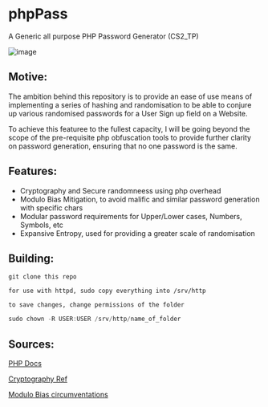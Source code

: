 # phpPass
A Generic all purpose PHP Password Generator (CS2_TP) 

![image](https://github.com/user-attachments/assets/9616b30f-b295-4622-b048-00c7e6b52a5e)

## Motive:

The ambition behind this repository is to provide an ease of use means of implementing a series of hashing and randomisation
to be able to conjure up various randomised passwords for a User Sign up field on a Website.

To achieve this featuree to the fullest capacity, I will be going beyond the scope of the pre-requisite php obfuscation tools to provide further clarity on password generation, ensuring that no one password is the same.


## Features:

- Cryptography and Secure randomneess using php overhead
- Modulo Bias Mitigation, to avoid malific and similar password generation with specific chars
- Modular password requirements for Upper/Lower cases, Numbers, Symbols, etc
- Expansive Entropy, used for providing a greater scale of randomisation

## Building:

```
git clone this repo

for use with httpd, sudo copy everything into /srv/http

to save changes, change permissions of the folder
```

```c
sudo chown -R USER:USER /srv/http/name_of_folder
```

## Sources:

[PHP Docs](https://www.php.net/manual/en)

[Cryptography Ref](https://www.nist.gov/publications)

[Modulo Bias circumventations](https://cmvandrevala.wordpress.com/2016/09/24/modulo-bias-when-generating-random-numbers/)
